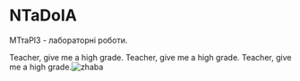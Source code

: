 # NTaDoIA
МТтаРІЗ - лабораторні роботи.

Teacher, give me a high grade.
Teacher, give me a high grade.
Teacher, give me a high grade.![zhaba](https://github.com/user-attachments/assets/78ed42a1-d2c0-496a-99cd-1cceec6e7a99)
